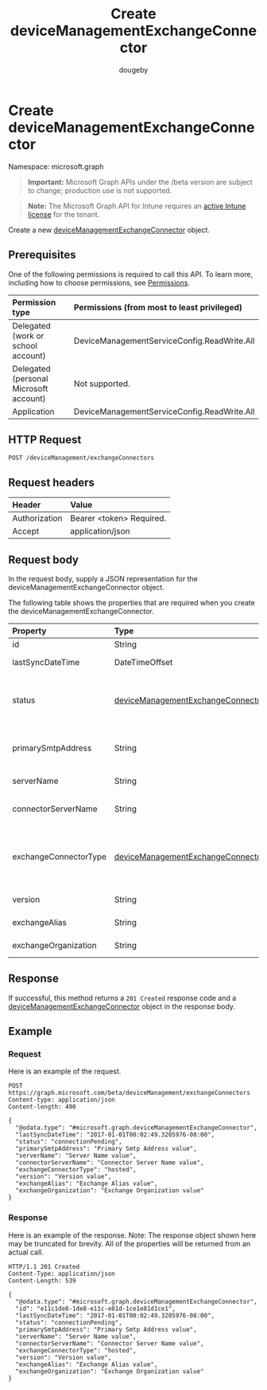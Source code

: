 ﻿---
title: "Create deviceManagementExchangeConnector"
description: "Create a new deviceManagementExchangeConnector object."
author: "dougeby"
localization_priority: Normal
ms.prod: "intune"
doc_type: apiPageType
---

# Create deviceManagementExchangeConnector

Namespace: microsoft.graph

> **Important:** Microsoft Graph APIs under the /beta version are subject to change; production use is not supported.

> **Note:** The Microsoft Graph API for Intune requires an [active Intune license](https://go.microsoft.com/fwlink/?linkid=839381) for the tenant.

Create a new [deviceManagementExchangeConnector](../resources/intune-onboarding-devicemanagementexchangeconnector.md) object.

## Prerequisites

One of the following permissions is required to call this API. To learn more, including how to choose permissions, see [Permissions](/graph/permissions-reference).

| Permission type                        | Permissions (from most to least privileged) |
| :------------------------------------- | :------------------------------------------ |
| Delegated (work or school account)     | DeviceManagementServiceConfig.ReadWrite.All |
| Delegated (personal Microsoft account) | Not supported.                              |
| Application                            | DeviceManagementServiceConfig.ReadWrite.All |

## HTTP Request

<!-- {
  "blockType": "ignored"
}
-->

```http
POST /deviceManagement/exchangeConnectors
```

## Request headers

| Header        | Value                          |
| :------------ | :----------------------------- |
| Authorization | Bearer &lt;token&gt; Required. |
| Accept        | application/json               |

## Request body

In the request body, supply a JSON representation for the deviceManagementExchangeConnector object.

The following table shows the properties that are required when you create the deviceManagementExchangeConnector.

| Property              | Type                                                                                                                 | Description                                                                                                              |
| :-------------------- | :------------------------------------------------------------------------------------------------------------------- | :----------------------------------------------------------------------------------------------------------------------- |
| id                    | String                                                                                                               | Not yet documented                                                                                                       |
| lastSyncDateTime      | DateTimeOffset                                                                                                       | Last sync time for the Exchange Connector                                                                                |
| status                | [deviceManagementExchangeConnectorStatus](../resources/intune-onboarding-devicemanagementexchangeconnectorstatus.md) | Exchange Connector Status. Possible values are: `none`, `connectionPending`, `connected`, `disconnected`.                |
| primarySmtpAddress    | String                                                                                                               | Email address used to configure the Service To Service Exchange Connector.                                               |
| serverName            | String                                                                                                               | The name of the Exchange server.                                                                                         |
| connectorServerName   | String                                                                                                               | The name of the server hosting the Exchange Connector.                                                                   |
| exchangeConnectorType | [deviceManagementExchangeConnectorType](../resources/intune-onboarding-devicemanagementexchangeconnectortype.md)     | The type of Exchange Connector Configured. Possible values are: `onPremises`, `hosted`, `serviceToService`, `dedicated`. |
| version               | String                                                                                                               | The version of the ExchangeConnectorAgent                                                                                |
| exchangeAlias         | String                                                                                                               | An alias assigned to the Exchange server                                                                                 |
| exchangeOrganization  | String                                                                                                               | Exchange Organization to the Exchange server                                                                             |

## Response

If successful, this method returns a `201 Created` response code and a [deviceManagementExchangeConnector](../resources/intune-onboarding-devicemanagementexchangeconnector.md) object in the response body.

## Example

### Request

Here is an example of the request.

```http
POST https://graph.microsoft.com/beta/deviceManagement/exchangeConnectors
Content-type: application/json
Content-length: 490

{
  "@odata.type": "#microsoft.graph.deviceManagementExchangeConnector",
  "lastSyncDateTime": "2017-01-01T00:02:49.3205976-08:00",
  "status": "connectionPending",
  "primarySmtpAddress": "Primary Smtp Address value",
  "serverName": "Server Name value",
  "connectorServerName": "Connector Server Name value",
  "exchangeConnectorType": "hosted",
  "version": "Version value",
  "exchangeAlias": "Exchange Alias value",
  "exchangeOrganization": "Exchange Organization value"
}
```

### Response

Here is an example of the response. Note: The response object shown here may be truncated for brevity. All of the properties will be returned from an actual call.

```http
HTTP/1.1 201 Created
Content-Type: application/json
Content-Length: 539

{
  "@odata.type": "#microsoft.graph.deviceManagementExchangeConnector",
  "id": "e11c1de8-1de8-e11c-e81d-1ce1e81d1ce1",
  "lastSyncDateTime": "2017-01-01T00:02:49.3205976-08:00",
  "status": "connectionPending",
  "primarySmtpAddress": "Primary Smtp Address value",
  "serverName": "Server Name value",
  "connectorServerName": "Connector Server Name value",
  "exchangeConnectorType": "hosted",
  "version": "Version value",
  "exchangeAlias": "Exchange Alias value",
  "exchangeOrganization": "Exchange Organization value"
}
```
